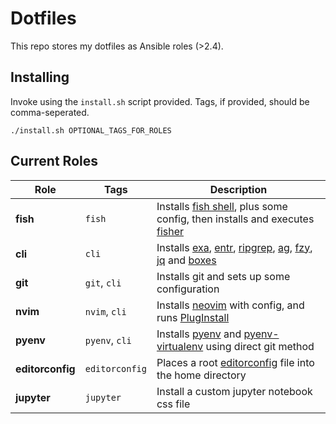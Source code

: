 # Dotfiles

This repo stores my dotfiles as Ansible roles (>2.4).

## Installing

Invoke using the `install.sh` script provided. Tags, if provided, should be comma-seperated.

`./install.sh OPTIONAL_TAGS_FOR_ROLES`

## Current Roles

| Role             | Tags           | Description                                                                        |
| ---------------- | -------------- | ---------------------------------------------------------------------------------- |
| **fish**         | `fish`         | Installs [fish shell][fish], plus some config, then installs and executes [fisher] |
| **cli**          | `cli`          | Installs [exa], [entr], [ripgrep], [ag], [fzy], [jq] and [boxes]                   |
| **git**          | `git`, `cli`   | Installs git and sets up some configuration                                        |
| **nvim**         | `nvim`, `cli`  | Installs [neovim] with config, and runs [PlugInstall][vim-plug]                    |
| **pyenv**        | `pyenv`, `cli` | Installs [pyenv] and [pyenv-virtualenv] using direct git method                    |
| **editorconfig** | `editorconfig` | Places a root [editorconfig] file into the home directory                          |
| **jupyter**      | `jupyter`      | Install a custom jupyter notebook css file                                         |

[fish]: https://fishshell.com/
[fisher]: https://github.com/jorgebucaran/fisher
[exa]: https://the.exa.website/
[entr]: http://eradman.com/entrproject/
[ripgrep]: https://github.com/BurntSushi/ripgrep
[ag]: https://github.com/ggreer/the_silver_searcher
[fzy]: https://github.com/jhawthorn/fzy
[jq]: https://stedolan.github.io/jq/
[neovim]: https://neovim.io/
[vim-plug]: https://github.com/junegunn/vim-plug
[pyenv]: https://github.com/pyenv/pyenv
[pyenv-virtualenv]: https://github.com/pyenv/pyenv-virtualenv
[boxes]: https://boxes.thomasjensen.com/
[editorconfig]: https://editorconfig.org/
